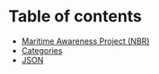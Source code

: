 # Table of contents

* [Maritime Awareness Project (NBR)](README.md)
* [Categories](categories.md)
* [JSON](json.md)

